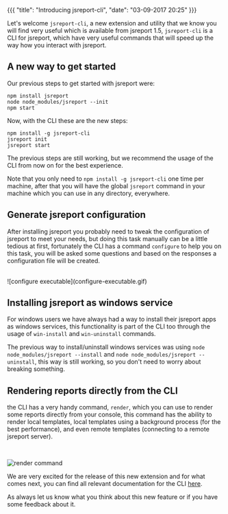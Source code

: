 {{{
    "title": "Introducing jsreport-cli",
    "date": "03-09-2017 20:25"
}}}

Let's welcome `jsreport-cli`, a new extension and utility that we know you will find very useful which is available from jsreport 1.5, `jsreport-cli` is a CLI for jsreport, which have very useful commands that will speed up the way how you interact with jsreport.

## A new way to get started

Our previous steps to get started with jsreport were:

```
npm install jsreport
node node_modules/jsreport --init
npm start
```

Now, with the CLI these are the new steps:

```
npm install -g jsreport-cli
jsreport init
jsreport start
```

The previous steps are still working, but we recommend the usage of the CLI from now on for the best experience.

Note that you only need to `npm install -g jsreport-cli` one time per machine, after that you will have the global `jsreport` command in your machine which you can use in any directory, everywhere.

## Generate jsreport configuration

After installing jsreport you probably need to tweak the configuration of jsreport to meet your needs, but doing this task manually can be a little tedious at first, fortunately the CLI has a command `configure` to help you on this task, you will be asked some questions and based on the responses a configuration file will be created.

<br/>
![configure executable](configure-executable.gif)

## Installing jsreport as windows service

For windows users we have always had a way to install their jsreport apps as windows services, this functionality is part of the CLI too through the usage of `win-install` and `win-uninstall` commands.

The previous way to install/uninstall windows services was using `node node_modules/jsreport --install` and `node node_modules/jsreport --uninstall`, this way is still working, so you don't need to worry about breaking something.

## Rendering reports directly from the CLI

the CLI has a very handy command, `render`, which you can use to render some reports directly from your console, this command has the ability to render local templates, local templates using a background process (for the best performance), and even remote templates (connecting to a remote jsreport server).

<br/>

![render command](render-command.gif)

We are very excited for the release of this new extension and for what comes next, you can find all relevant documentation for the CLI [here](https://jsreport.net/learn/cli).

As always let us know what you think about this new feature or if you have some feedback about it.
